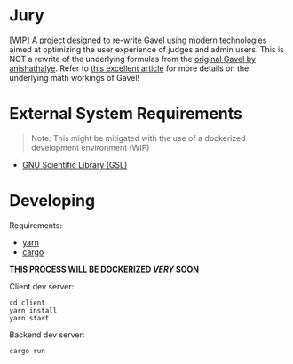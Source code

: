 # Jury

[WIP] A project designed to re-write Gavel using modern technologies aimed at optimizing the user experience of judges and admin users. This is NOT a rewrite of the underlying formulas from the [original Gavel by anishathalye](https://github.com/anishathalye/gavel). Refer to [this excellent article](https://www.anishathalye.com/2015/03/07/designing-a-better-judging-system/) for more details on the underlying math workings of Gavel!

# External System Requirements

> Note: This might be mitigated with the use of a dockerized development environment (WIP)

* [GNU Scientific Library (GSL)](https://www.gnu.org/software/gsl/)

# Developing

Requirements:

* [yarn](https://yarnpkg.com/)
* [cargo](https://doc.rust-lang.org/cargo/)

**THIS PROCESS WILL BE DOCKERIZED _VERY_ SOON**

Client dev server:

```
cd client
yarn install
yarn start
```

Backend dev server:

```
cargo run
```
